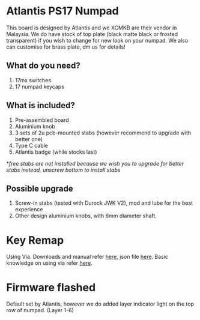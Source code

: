 # Atlantis PS17 Numpad

This board is designed by Atlantis and we XCMKB are their vendor in Malaysia. We do have stock of top plate (black matte black or frosted transparent) if you wish to change for new look on your numpad. We also can customise for brass plate, dm us for details!

## What do you need?
1. 17mx switches 
2. 17 numpad keycaps

## What is included?
1. Pre-assembled board
2. Aluminium knob
3. 3 sets of 2u pcb-mounted stabs (however recommend to upgrade with better one)
4. Type C cable
5. Atlantis badge (while stocks last)

**free stabs are not installed because we wish you to upgrade for better stabs instead, unscrew bottom to install stabs*

## Possible upgrade
1. Screw-in stabs (tested with Durock JWK V2), mod and lube for the best experience
2. Other design aluminium knobs, with 6mm diameter shaft. 

# Key Remap
Using Via. Downloads and manual refer [here](https://github.com/superxc3/xcmkb/blob/main/list%20of%20guide/key%20remap.md#1-via), json file [here](https://drive.google.com/file/d/1a7J1gHCxJdgyzfK0JylTgI1jKATKNYiH/view?usp=sharing). Basic knowledge on using via refer [here](https://github.com/superxc3/xcmkb/blob/main/list%20of%20guide/via-guide.md). 

# Firmware flashed
Default set by Atlantis, however we do added layer indicator light on the top row of numpad. (Layer 1-6)


